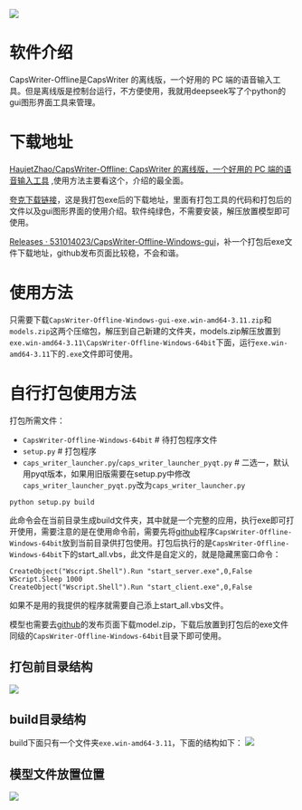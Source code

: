 ![](https://aliyun.93dd.top/picgo/20250901171510426.png)

# 软件介绍
CapsWriter-Offline是CapsWriter 的离线版，一个好用的 PC 端的语音输入工具。但是离线版是控制台运行，不方便使用，我就用deepseek写了个python的gui图形界面工具来管理。
# 下载地址
[HaujetZhao/CapsWriter-Offline: CapsWriter 的离线版，一个好用的 PC 端的语音输入工具](https://github.com/HaujetZhao/CapsWriter-Offline) ,使用方法主要看这个，介绍的最全面。

[夸克下载链接](https://pan.quark.cn/s/caa29c83e985)，这是我打包exe后的下载地址，里面有打包工具的代码和打包后的文件以及gui图形界面的使用介绍。软件纯绿色，不需要安装，解压放置模型即可使用。

[Releases · 531014023/CapsWriter-Offline-Windows-gui](https://github.com/531014023/CapsWriter-Offline-Windows-gui/releases)，补一个打包后exe文件下载地址，github发布页面比较稳，不会和谐。

# 使用方法
只需要下载`CapsWriter-Offline-Windows-gui-exe.win-amd64-3.11.zip`和`models.zip`这两个压缩包，解压到自己新建的文件夹，models.zip解压放置到`exe.win-amd64-3.11\CapsWriter-Offline-Windows-64bit`下面，运行`exe.win-amd64-3.11`下的`.exe`文件即可使用。

# 自行打包使用方法

打包所需文件：
- `CapsWriter-Offline-Windows-64bit` # 待打包程序文件
- `setup.py` # 打包程序
- `caps_writer_launcher.py`/`caps_writer_launcher_pyqt.py` # 二选一，默认用pyqt版本，如果用旧版需要在setup.py中修改`caps_writer_launcher_pyqt.py`改为`caps_writer_launcher.py`

```
python setup.py build
```
此命令会在当前目录生成build文件夹，其中就是一个完整的应用，执行exe即可打开使用，需要注意的是在使用命令前，需要先将[github](https://github.com/HaujetZhao/CapsWriter-Offline)程序`CapsWriter-Offline-Windows-64bit`放到当前目录供打包使用。打包后执行的是`CapsWriter-Offline-Windows-64bit`下的start_all.vbs，此文件是自定义的，就是隐藏黑窗口命令：
```
CreateObject("Wscript.Shell").Run "start_server.exe",0,False
WScript.Sleep 1000
CreateObject("Wscript.Shell").Run "start_client.exe",0,False
```
如果不是用的我提供的程序就需要自己添上start_all.vbs文件。

模型也需要去[github](https://github.com/HaujetZhao/CapsWriter-Offline)的发布页面下载model.zip，下载后放置到打包后的exe文件同级的`CapsWriter-Offline-Windows-64bit`目录下即可使用。
## 打包前目录结构
![](https://aliyun.93dd.top/picgo/20250901163957774.png)

## build目录结构
build下面只有一个文件夹`exe.win-amd64-3.11`，下面的结构如下：
![](https://aliyun.93dd.top/picgo/20250901164041139.png)

## 模型文件放置位置
![](https://aliyun.93dd.top/picgo/20250901164222308.png)
